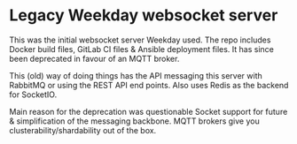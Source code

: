 # Legacy Weekday websocket server

This was the initial websocket server Weekday used. The repo includes Docker build files, GitLab CI files & Ansible deployment files. It has since been deprecated in favour of an MQTT broker.

This (old) way of doing things has the API messaging this server with RabbitMQ or using the REST API end points. Also uses Redis as the backend for SocketIO.

Main reason for the deprecation was questionable Socket support for future & simplification of the messaging backbone. MQTT brokers give you clusterability/shardability out of the box.
